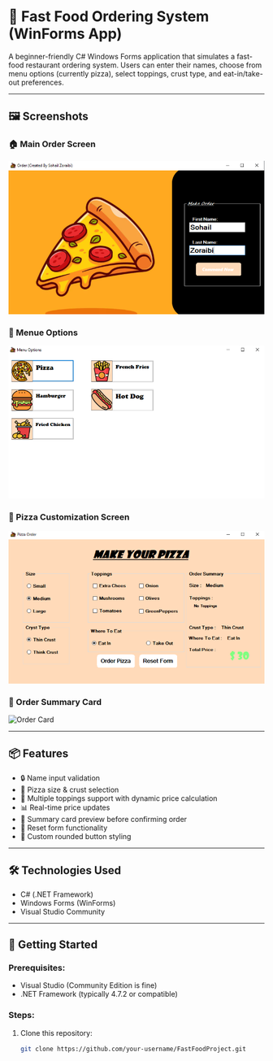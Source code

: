 # 🍔 Fast Food Ordering System (WinForms App)

A beginner-friendly C# Windows Forms application that simulates a fast-food restaurant ordering system. Users can enter their names, choose from menu options (currently pizza), select toppings, crust type, and eat-in/take-out preferences.

---

## 🖼️ Screenshots

### 🏠 Main Order Screen
![Main Screen](./Assets/StartCommand.png)

### 🧀 Menue Options
![Menue Options](./Assets/MenuOptions.png)

### 🍕 Pizza Customization Screen
![Pizza Screen](./Assets/CommandInfo.png)

### 🧾 Order Summary Card
![Order Card](./Assets/ClientOrder)

---

## 📦 Features

- 🔒 Name input validation
- 🍕 Pizza size & crust selection
- 🧀 Multiple toppings support with dynamic price calculation
- 📊 Real-time price updates
- 🧾 Summary card preview before confirming order
- 🧼 Reset form functionality
- 💅 Custom rounded button styling

---

## 🛠️ Technologies Used

- C# (.NET Framework)
- Windows Forms (WinForms)
- Visual Studio Community

---

## 🚀 Getting Started

### Prerequisites:
- Visual Studio (Community Edition is fine)
- .NET Framework (typically 4.7.2 or compatible)

### Steps:
1. Clone this repository:
   ```bash
   git clone https://github.com/your-username/FastFoodProject.git
